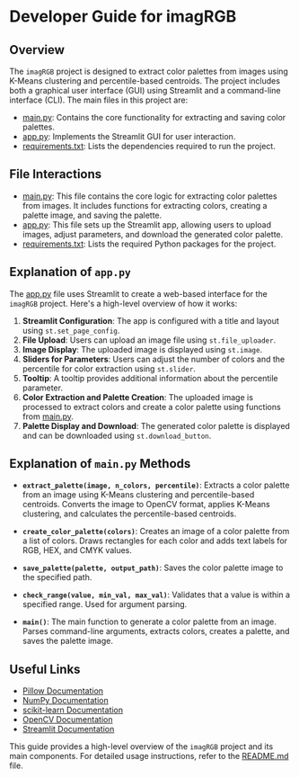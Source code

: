 # Developer Guide for imagRGB

## Overview

The `imagRGB` project is designed to extract color palettes from images using K-Means clustering and percentile-based centroids. The project includes both a graphical user interface (GUI) using Streamlit and a command-line interface (CLI). The main files in this project are:

- [main.py](../main.py): Contains the core functionality for extracting and saving color palettes.
- [app.py](../app.py): Implements the Streamlit GUI for user interaction.
- [requirements.txt](../requirements.txt): Lists the dependencies required to run the project.

## File Interactions

- [main.py](../main.py): This file contains the core logic for extracting color palettes from images. It includes functions for extracting colors, creating a palette image, and saving the palette.
- [app.py](../app.py): This file sets up the Streamlit app, allowing users to upload images, adjust parameters, and download the generated color palette.
- [requirements.txt](../requirements.txt): Lists the required Python packages for the project.

## Explanation of `app.py`

The [app.py](../app.py) file uses Streamlit to create a web-based interface for the `imagRGB` project. Here's a high-level overview of how it works:

1. **Streamlit Configuration**: The app is configured with a title and layout using `st.set_page_config`.
2. **File Upload**: Users can upload an image file using `st.file_uploader`.
3. **Image Display**: The uploaded image is displayed using `st.image`.
4. **Sliders for Parameters**: Users can adjust the number of colors and the percentile for color extraction using `st.slider`.
5. **Tooltip**: A tooltip provides additional information about the percentile parameter.
6. **Color Extraction and Palette Creation**: The uploaded image is processed to extract colors and create a color palette using functions from [main.py](../main.py).
7. **Palette Display and Download**: The generated color palette is displayed and can be downloaded using `st.download_button`.

## Explanation of `main.py` Methods

- **`extract_palette(image, n_colors, percentile)`**: Extracts a color palette from an image using K-Means clustering and percentile-based centroids. Converts the image to OpenCV format, applies K-Means clustering, and calculates the percentile-based centroids.

- **`create_color_palette(colors)`**: Creates an image of a color palette from a list of colors. Draws rectangles for each color and adds text labels for RGB, HEX, and CMYK values.

- **`save_palette(palette, output_path)`**: Saves the color palette image to the specified path.

- **`check_range(value, min_val, max_val)`**: Validates that a value is within a specified range. Used for argument parsing.

- **`main()`**: The main function to generate a color palette from an image. Parses command-line arguments, extracts colors, creates a palette, and saves the palette image.

## Useful Links

- [Pillow Documentation](https://pillow.readthedocs.io/en/stable/)
- [NumPy Documentation](https://numpy.org/doc/)
- [scikit-learn Documentation](https://scikit-learn.org/stable/documentation.html)
- [OpenCV Documentation](https://docs.opencv.org/)
- [Streamlit Documentation](https://docs.streamlit.io/)

This guide provides a high-level overview of the `imagRGB` project and its main components. For detailed usage instructions, refer to the [README.md](../README.md) file.
